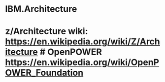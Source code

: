 # IBM.Architecture
# z/Architecture  wiki: https://en.wikipedia.org/wiki/Z/Architecture # OpenPOWER  https://en.wikipedia.org/wiki/OpenPOWER_Foundation
